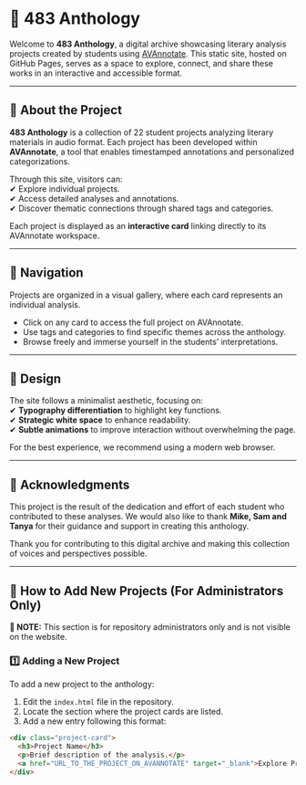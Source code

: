 # 📖 483 Anthology  

Welcome to **483 Anthology**, a digital archive showcasing literary analysis projects created by students using [AVAnnotate](https://avannotate.github.io/camille/). This static site, hosted on GitHub Pages, serves as a space to explore, connect, and share these works in an interactive and accessible format.  

---

## 🚀 About the Project  

**483 Anthology** is a collection of 22 student projects analyzing literary materials in audio format. Each project has been developed within **AVAnnotate**, a tool that enables timestamped annotations and personalized categorizations.  

Through this site, visitors can:  
✔ Explore individual projects.  
✔ Access detailed analyses and annotations.  
✔ Discover thematic connections through shared tags and categories.  

Each project is displayed as an **interactive card** linking directly to its AVAnnotate workspace.  

---

## 🔎 Navigation  

Projects are organized in a visual gallery, where each card represents an individual analysis.  
- Click on any card to access the full project on AVAnnotate.  
- Use tags and categories to find specific themes across the anthology.  
- Browse freely and immerse yourself in the students’ interpretations.  

---

## 🎨 Design  

The site follows a minimalist aesthetic, focusing on:  
✔ **Typography differentiation** to highlight key functions.  
✔ **Strategic white space** to enhance readability.  
✔ **Subtle animations** to improve interaction without overwhelming the page.  

For the best experience, we recommend using a modern web browser.  

---

## 🙌 Acknowledgments  

This project is the result of the dedication and effort of each student who contributed to these analyses. We would also like to thank **Mike, Sam and Tanya** for their guidance and support in creating this anthology.  

Thank you for contributing to this digital archive and making this collection of voices and perspectives possible.  

---

## 🔧 How to Add New Projects (For Administrators Only)  

**📌 NOTE:** This section is for repository administrators only and is not visible on the website.  

### 1️⃣ Adding a New Project  
To add a new project to the anthology:  
1. Edit the `index.html` file in the repository.  
2. Locate the section where the project cards are listed.  
3. Add a new entry following this format:  

```html
<div class="project-card">
  <h3>Project Name</h3>
  <p>Brief description of the analysis.</p>
  <a href="URL_TO_THE_PROJECT_ON_AVANNOTATE" target="_blank">Explore Project</a>
</div>
